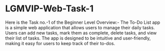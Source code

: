 # LGMVIP-Web-Task-1
Here is the Task no.-1 of the Beginner Level
Overview:-
The To-Do List app is a simple web application that allows users to manage their daily tasks. Users can add new tasks, mark them as complete, delete tasks, and view their list of tasks. The app is designed to be intuitive and user-friendly, making it easy for users to keep track of their to-dos.

